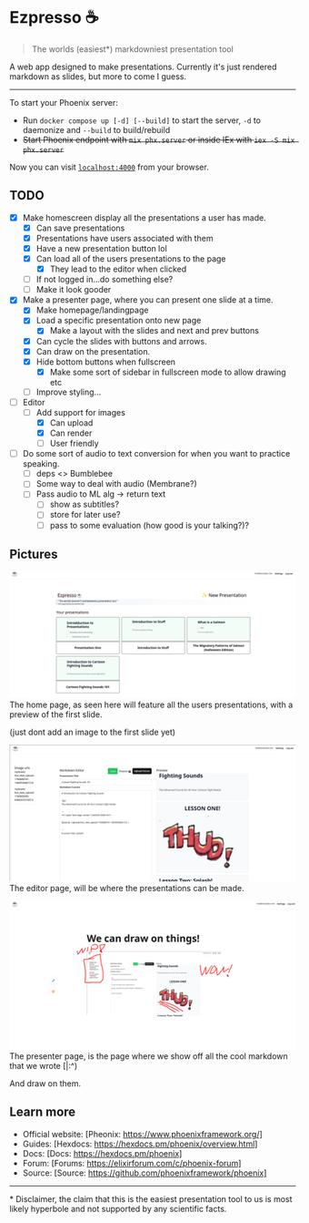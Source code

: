 # Ezpresso ☕

> The worlds (easiest*) markdowniest presentation tool

A web app designed to make presentations. Currently it's just rendered
markdown as slides, but more to come I guess.

---

To start your Phoenix server:

* Run `docker compose up [-d] [--build]` to start the server,
    `-d` to daemonize and `--build` to build/rebuild
* ~~Start Phoenix endpoint with `mix phx.server` or inside IEx with `iex -S mix phx.server`~~

Now you can visit [`localhost:4000`](http://localhost:4000) from your browser.

## TODO

* [x] Make homescreen display all the presentations a user has made.
  * [x] Can save presentations
  * [x] Presentations have users associated with them
  * [x] Have a new presentation button lol
  * [x] Can load all of the users presentations to the page
    * [x] They lead to the editor when clicked
  * [ ] If not logged in...do something else?
  * [ ] Make it look gooder
* [x] Make a presenter page, where you can present one slide at a time.
  * [x] Make homepage/landingpage
  * [x] Load a specific presentation onto new page
    * [x] Make a layout with the slides and next and prev buttons
  * [x] Can cycle the slides with buttons and arrows.
  * [x] Can draw on the presentation.
  * [x] Hide bottom buttons when fullscreen
    * [x] Make some sort of sidebar in fullscreen mode to allow drawing etc
  * [ ] Improve styling...
* [ ] Editor
  * [ ] Add support for images
    * [x] Can upload
    * [x] Can render
    * [ ] User friendly
* [ ] Do some sort of audio to text conversion for when you want to practice speaking.
  * [ ] deps <> Bumblebee
  * [ ] Some way to deal with audio (Membrane?)
  * [ ] Pass audio to ML alg -> return text
    * [ ] show as subtitles?
    * [ ] store for later use?
    * [ ] pass to some evaluation (how good is your talking?)?

## Pictures

![Homepage, in development...](./priv/static/images/homeDemo.png)
The home page, as seen here will feature all the users presentations,
with a preview of the first slide.

(just dont add an image to the first slide yet)

![Editor, in development...](./priv/static/images/editorDemo.png)
The editor page, will be where the presentations can be made.

![Presenter View, in development...](./priv/static/images/presenterDemo.png)
The presenter page, is the page where we show off all the cool
markdown that we wrote [|:^)

And draw on them.

## Learn more

* Official website: [Pheonix: https://www.phoenixframework.org/]
* Guides: [Hexdocs: https://hexdocs.pm/phoenix/overview.html]
* Docs: [Docs: https://hexdocs.pm/phoenix]
* Forum: [Forums: https://elixirforum.com/c/phoenix-forum]
* Source: [Source: https://github.com/phoenixframework/phoenix]

---

  \* Disclaimer, the claim that this is the easiest presentation tool to us
  is most likely hyperbole and not supported by any scientific facts.

